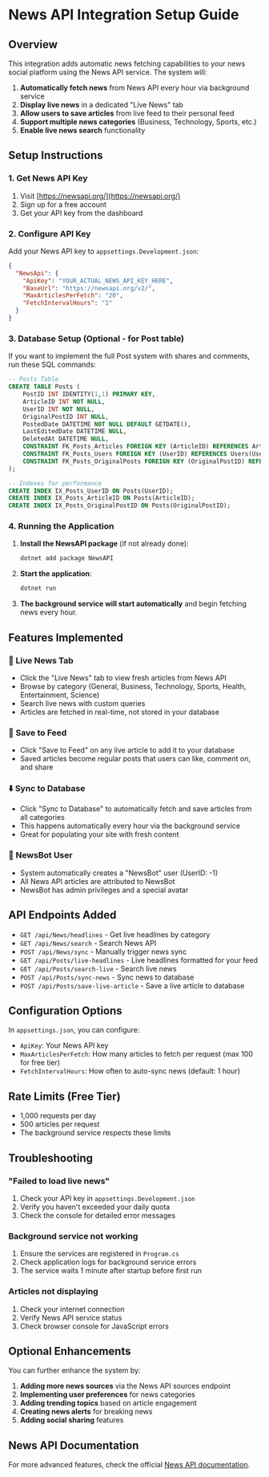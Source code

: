# News API Integration Setup Guide

## Overview
This integration adds automatic news fetching capabilities to your news social platform using the News API service. The system will:

1. **Automatically fetch news** from News API every hour via background service
2. **Display live news** in a dedicated "Live News" tab
3. **Allow users to save articles** from live feed to their personal feed
4. **Support multiple news categories** (Business, Technology, Sports, etc.)
5. **Enable live news search** functionality

## Setup Instructions

### 1. Get News API Key
1. Visit [https://newsapi.org/](https://newsapi.org/)
2. Sign up for a free account
3. Get your API key from the dashboard

### 2. Configure API Key
Add your News API key to `appsettings.Development.json`:

```json
{
  "NewsApi": {
    "ApiKey": "YOUR_ACTUAL_NEWS_API_KEY_HERE",
    "BaseUrl": "https://newsapi.org/v2/",
    "MaxArticlesPerFetch": "20",
    "FetchIntervalHours": "1"
  }
}
```

### 3. Database Setup (Optional - for Post table)
If you want to implement the full Post system with shares and comments, run these SQL commands:

```sql
-- Posts Table
CREATE TABLE Posts (
    PostID INT IDENTITY(1,1) PRIMARY KEY,
    ArticleID INT NOT NULL,
    UserID INT NOT NULL,
    OriginalPostID INT NULL,
    PostedDate DATETIME NOT NULL DEFAULT GETDATE(),
    LastEditedDate DATETIME NULL,
    DeletedAt DATETIME NULL,
    CONSTRAINT FK_Posts_Articles FOREIGN KEY (ArticleID) REFERENCES Articles(ArticleID),
    CONSTRAINT FK_Posts_Users FOREIGN KEY (UserID) REFERENCES Users(UserID),
    CONSTRAINT FK_Posts_OriginalPosts FOREIGN KEY (OriginalPostID) REFERENCES Posts(PostID)
);

-- Indexes for performance
CREATE INDEX IX_Posts_UserID ON Posts(UserID);
CREATE INDEX IX_Posts_ArticleID ON Posts(ArticleID);
CREATE INDEX IX_Posts_OriginalPostID ON Posts(OriginalPostID);
```

### 4. Running the Application

1. **Install the NewsAPI package** (if not already done):
   ```bash
   dotnet add package NewsAPI
   ```

2. **Start the application**:
   ```bash
   dotnet run
   ```

3. **The background service will start automatically** and begin fetching news every hour.

## Features Implemented

### 🔴 Live News Tab
- Click the "Live News" tab to view fresh articles from News API
- Browse by category (General, Business, Technology, Sports, Health, Entertainment, Science)
- Search live news with custom queries
- Articles are fetched in real-time, not stored in your database

### 💾 Save to Feed
- Click "Save to Feed" on any live article to add it to your database
- Saved articles become regular posts that users can like, comment on, and share

### ⬇️ Sync to Database
- Click "Sync to Database" to automatically fetch and save articles from all categories
- This happens automatically every hour via the background service
- Great for populating your site with fresh content

### 🤖 NewsBot User
- System automatically creates a "NewsBot" user (UserID: -1)
- All News API articles are attributed to NewsBot
- NewsBot has admin privileges and a special avatar

## API Endpoints Added

- `GET /api/News/headlines` - Get live headlines by category
- `GET /api/News/search` - Search News API
- `POST /api/News/sync` - Manually trigger news sync
- `GET /api/Posts/live-headlines` - Live headlines formatted for your feed
- `GET /api/Posts/search-live` - Search live news
- `POST /api/Posts/sync-news` - Sync news to database
- `POST /api/Posts/save-live-article` - Save a live article to database

## Configuration Options

In `appsettings.json`, you can configure:

- `ApiKey`: Your News API key
- `MaxArticlesPerFetch`: How many articles to fetch per request (max 100 for free tier)
- `FetchIntervalHours`: How often to auto-sync news (default: 1 hour)

## Rate Limits (Free Tier)
- 1,000 requests per day
- 500 articles per request
- The background service respects these limits

## Troubleshooting

### "Failed to load live news"
1. Check your API key in `appsettings.Development.json`
2. Verify you haven't exceeded your daily quota
3. Check the console for detailed error messages

### Background service not working
1. Ensure the services are registered in `Program.cs`
2. Check application logs for background service errors
3. The service waits 1 minute after startup before first run

### Articles not displaying
1. Check your internet connection
2. Verify News API service status
3. Check browser console for JavaScript errors

## Optional Enhancements

You can further enhance the system by:

1. **Adding more news sources** via the News API sources endpoint
2. **Implementing user preferences** for news categories
3. **Adding trending topics** based on article engagement
4. **Creating news alerts** for breaking news
5. **Adding social sharing** features

## News API Documentation
For more advanced features, check the official [News API documentation](https://newsapi.org/docs).
